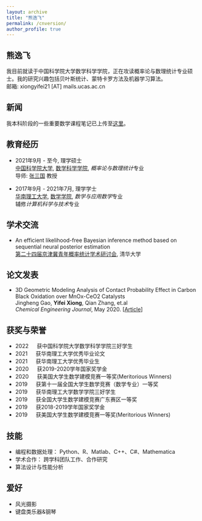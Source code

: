 ```yaml
---
layout: archive
title: "熊逸飞"
permalink: /cnversion/
author_profile: true
---
```


## 熊逸飞
我目前就读于中国科学院大学数学科学学院，正在攻读概率论与数理统计专业硕士。我的研究兴趣包括贝叶斯统计、蒙特卡罗方法及机器学习算法。  
邮箱: xiongyifei21 [AT] mails.ucas.ac.cn

## 新闻
我本科阶段的一些重要数学课程笔记已上传至[这里](https://bookdown.org/yifei/book/)。

## 教育经历
- 2021年9月 - 至今, 理学硕士  
[中国科学院大学](https://math.ucas.ac.cn/), [数学科学学院](https://www.ucas.ac.cn/), *概率论与数理统计*专业  
导师: [张三国](http://people.ucas.ac.cn/~sgzhang) 教授

- 2017年9月 - 2021年7月, 理学学士  
[华南理工大学](https://www.scut.edu.cn/new/), [数学学院](http://www2.scut.edu.cn/math/), *数学与应用数学*专业  
辅修*计算机科学与技术*专业

## 学术交流
- An efficient likelihood-free Bayesian inference method based on sequential neural posterior estimation  
[第二十四届京津冀青年概率统计学术研讨会](https://mp.weixin.qq.com/s/LPwgNA87waDtVY_j1_9McA), 清华大学  

## 论文发表
- 3D Geometric Modeling Analysis of Contact Probability Effect in Carbon Black Oxidation over MnOx-CeO2 Catalysts  
Jingheng Gao, **Yifei Xiong**, Qian Zhang, et.al  
*Chemical Engineering Journal*, May 2020. [[Article](https://doi.org/10.1016/j.cej.2020.125448)]

## 获奖与荣誉
- 2022 &emsp; 获中国科学院大学数学科学学院三好学生
- 2021 &emsp; 获华南理工大学优秀毕业论文
- 2021 &emsp; 获华南理工大学优秀毕业生
- 2020 &emsp; 获2019-2020学年国家奖学金
- 2020 &emsp; 获美国大学生数学建模竞赛一等奖(Meritorious Winners)
- 2019 &emsp; 获第十一届全国大学生数学竞赛（数学专业）一等奖
- 2019 &emsp; 获华南理工大学数学学院三好学生
- 2019 &emsp; 获全国大学生数学建模竞赛广东赛区一等奖
- 2019 &emsp; 获2018-2019学年国家奖学金
- 2019 &emsp; 获美国大学生数学建模竞赛一等奖(Meritorious Winners)

## 技能
- 编程和数据处理： Python、R、Matlab、C++、C#、Mathematica  
- 学术合作： 跨学科团队工作、合作研究
- 算法设计与性能分析

## 爱好
- 风光摄影
- 键盘类乐器&钢琴

